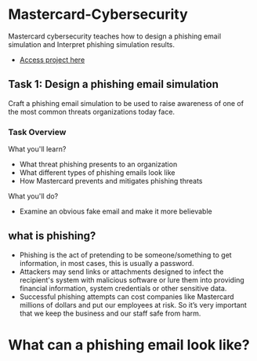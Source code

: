 # Mastercard-Cybersecurity 
Mastercard cybersecurity teaches how to design a phishing email simulation and Interpret phishing simulation results.
- [Access project here](https://www.theforage.com/simulations/mastercard/cybersecurity-t8ye)

## Task 1: Design a phishing email simulation
Craft a phishing email simulation to be used to raise awareness of one of the most common threats organizations today face.

### Task Overview

What you'll learn?
  - What threat phishing presents to an organization 
  - What different types of phishing emails look like
  - How Mastercard prevents and mitigates phishing threats

What you'll do?
  - Examine an obvious fake email and make it more believable 

## what is phishing?

  - Phishing is the act of pretending to be someone/something to get information, in most cases, this is usually a password.
  - Attackers may send links or attachments designed to infect the recipient's system with malicious software or lure them into providing financial information, system credentials or 
    other sensitive data.
  - Successful phishing attempts can cost companies like Mastercard millions of dollars and put our employees at risk. So it’s very important that we keep the business and our staff safe 
    from harm.

# What can a phishing email look like?

    
